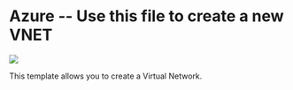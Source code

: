 # Azure -- Use this file to create a new VNET
<a href="https://portal.azure.com/#create/Microsoft.Template/uri/https%3A%2F%2Fraw.githubusercontent.com%2Ficebear9999%2FAzure%2Fmaster%2create-vnet%2FAzureVnetdeploy.json" target="_blank">
    <img src="http://azuredeploy.net/deploybutton.png"/>
</a>
</a>

This template allows you to create a Virtual Network.
